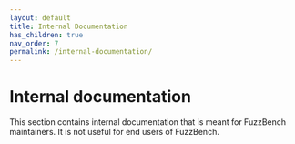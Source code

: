```yaml
---
layout: default
title: Internal Documentation
has_children: true
nav_order: 7
permalink: /internal-documentation/
---
```


# Internal documentation

This section contains internal documentation that is meant for FuzzBench
maintainers. It is not useful for end users of FuzzBench.
